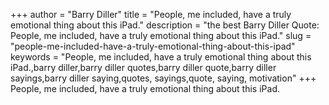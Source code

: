 +++
author = "Barry Diller"
title = "People, me included, have a truly emotional thing about this iPad."
description = "the best Barry Diller Quote: People, me included, have a truly emotional thing about this iPad."
slug = "people-me-included-have-a-truly-emotional-thing-about-this-ipad"
keywords = "People, me included, have a truly emotional thing about this iPad.,barry diller,barry diller quotes,barry diller quote,barry diller sayings,barry diller saying,quotes, sayings,quote, saying, motivation"
+++
People, me included, have a truly emotional thing about this iPad.
